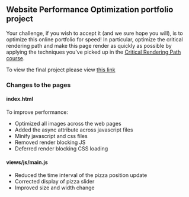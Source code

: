 ## Website Performance Optimization portfolio project

Your challenge, if you wish to accept it (and we sure hope you will), is to optimize this online portfolio for speed! In particular, optimize the critical rendering path and make this page render as quickly as possible by applying the techniques you've picked up in the [Critical Rendering Path course](https://www.udacity.com/course/ud884).

To view the final project please view [this link](http://kjwhitla.github.io/frontend-nanodegree-mobile-portfolio/)

### Changes to the pages

#### index.html
To improve performance:
- Optimized all images across the web pages
- Added the async attribute across javascript files
- Minify javascript and css files
- Removed render blocking JS
- Deferred render blocking CSS loading 

#### views/js/main.js
- Reduced the time interval of the pizza position update
- Corrected display of pizza slider
- Improved size and width change
